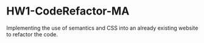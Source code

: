 # HW1-CodeRefactor-MA
Implementing the use of semantics and CSS into an already existing website to refactor the code. 
